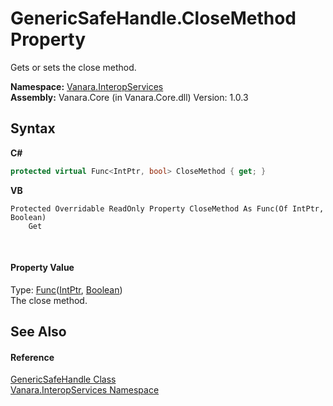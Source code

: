 # GenericSafeHandle.CloseMethod Property 
 

Gets or sets the close method.

**Namespace:**&nbsp;<a href="46913109-b3e0-3b59-6f7f-071f8aa90bf0">Vanara.InteropServices</a><br />**Assembly:**&nbsp;Vanara.Core (in Vanara.Core.dll) Version: 1.0.3

## Syntax

**C#**<br />
``` C#
protected virtual Func<IntPtr, bool> CloseMethod { get; }
```

**VB**<br />
``` VB
Protected Overridable ReadOnly Property CloseMethod As Func(Of IntPtr, Boolean)
	Get
```

<br />

#### Property Value
Type: <a href="http://msdn2.microsoft.com/en-us/library/bb549151" target="_blank">Func</a>(<a href="http://msdn2.microsoft.com/en-us/library/5he14kz8" target="_blank">IntPtr</a>, <a href="http://msdn2.microsoft.com/en-us/library/a28wyd50" target="_blank">Boolean</a>)<br />The close method.

## See Also


#### Reference
<a href="94934b60-853c-0a8d-4e6a-b86dd4362d0a">GenericSafeHandle Class</a><br /><a href="46913109-b3e0-3b59-6f7f-071f8aa90bf0">Vanara.InteropServices Namespace</a><br />